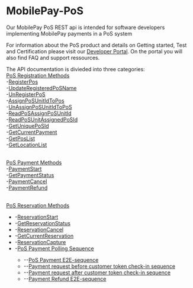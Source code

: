 # MobilePay-PoS
Our MobilePay PoS REST api  is intended for software developers implementing MobilePay payments in a PoS system

For information about the PoS product and details on Getting started, Test and Certification please visit our 
<a href="https://developer.mobilepay.dk/products/pos/">Developer Portal</a>. On the portal you will also find FAQ and support ressources.

The API documentation is divieded into three categories: <br>
<a href="PoS_Registration_Methods">PoS Registration Methods</a><br>
-<a href="PoS_Registration_Methods#RegisterPos">RegisterPos</a><br>
-<a href="PoS_Registration_Methods#UpdateRegisteredPoSName">UpdateRegisteredPoSName</a><br>
-<a href="PoS_Registration_Methods#UnRegisterPoS">UnRegisterPoS</a><br>
-<a href="PoS_Registration_Methods#AssignPoSUnitIdToPos">AssignPoSUnitIdToPos</a><br>
-<a href="PoS_Registration_Methods#UnAssignPoSUnitIdToPoS">UnAssignPoSUnitIdToPoS</a><br>
-<a href="PoS_Registration_Methods#ReadPoSAssignPoSUnitId">ReadPoSAssignPoSUnitId</a><br>
-<a href="PoS_Registration_Methods#ReadPoSUnitAssignedPoSId">ReadPoSUnitAssignedPoSId</a><br>
-<a href="PoS_Registration_Methods#GetUniquePoSId">GetUniquePoSId</a><br>
-<a href="PoS_Registration_Methods#GetCurrentPayment">GetCurrentPayment</a><br>
-<a href="PoS_Registration_Methods#GetPosList">GetPosList</a><br>
-<a href="PoS_Registration_Methods#GetLocationList">GetLocationList</a><br><br>

<a href="PoS_Payment_Methods">PoS Payment Methods</a><br>
-<a href="PoS_Payment_Methods#PaymentStart">PaymentStart</a><br>
-<a href="PoS_Payment_Methods#GetPaymentStatus">GetPaymentStatus</a><br>
-<a href="PoS_Payment_Methods#PaymentCancel">PaymentCancel</a><br>
-<a href="PoS_Payment_Methods#PaymentRefund">PaymentRefund</a><br><br>

<a href="PoS_Reservation_Methods">PoS Reservation Methods</a><br>
<ul><li>-<a href="PoS_Reservation_Methods#ReservationStart">ReservationStart</a></li>
<li>-<a href="PoS_Reservation_Methods#GetReservationStatus">GetReservationStatus</a></li>
<li>-<a href="PoS_Reservation_Methods#ReservationCancel">ReservationCancel</a></li>
<li>-<a href="PoS_Reservation_Methods#GetCurrentReservation">GetCurrentReservation</a></li>
<li>-<a href="PoS_Reservation_Methods#ReservationCapture">ReservationCapture</a></li>
<li>-<a href="PoS_Reservation_Methods#PoS-Payment-Polling-Sequence">PoS Payment Polling Sequence</a></li>
  <ul>
<li>--<a href="PoS_Reservation_Methods#PoS-Payment-E2E-sequence">PoS Payment E2E-sequence</a></li>
<li>--<a href="PoS_Reservation_Methods#Payment-request-before-customer-token-check-in-sequence">Payment request before customer token check-in sequence</a></li>
<li>--<a href="PoS_Reservation_Methods#Payment-request-after-customer-token-check-in-sequence">Payment request after customer token check-in sequence</a></li>
<li>--<a href="PoS_Reservation_Methods#Payment-Refund-E2E-sequence">Payment Refund E2E-sequence</a></li></ul></ul>

